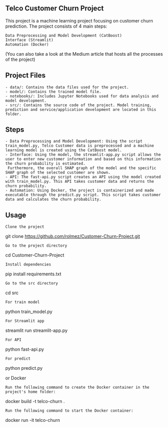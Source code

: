 ## Telco Customer Churn Project

This project is a machine learning project focusing on customer churn prediction. The project consists of 4 main steps:

    Data Preprocessing and Model Development (CatBoost)
    Interface (Streamlit)
    Automation (Docker)

(You can also take a look at the Medium article that hosts all the processes of the project)


## Project Files

    - data/: Contains the data files used for the project.
    - model/: Contains the trained model file.
    - notebooks/: Includes Jupyter Notebooks used for data analysis and model development.
    - src/: Contains the source code of the project. Model training, prediction and service/application development are located in this folder.

## Steps

    - Data Preprocessing and Model Development: Using the script train_model.py, Telco Customer data is preprocessed and a machine learning model is created using the CatBoost model.
    - Interface: Using the model, the streamlit-app.py script allows the user to enter new customer information and based on this information the churn probability is estimated. 
     Furthermore, the overall SHAP graph of the model and the specific SHAP graph of the selected customer are shown.
    - API: The fast-api.py script creates an API using the model created with train_model.py. This API takes customer data and returns the churn probability.
    - Automation: Using Docker, the project is containerized and made executable through the predict.py script. This script takes customer data and calculates the churn probability.

## Usage

    Clone the project

git clone https://github.com/rolmez/Customer-Churn-Project.git

    Go to the project directory

cd Customer-Churn-Project

    Install dependencies

pip install requirements.txt

    Go to the src directory

cd src

    For train model

python train_model.py

    For Streamlit app

streamlit run streamlit-app.py

    For API

python fast-api.py

    For predict

python predict.py

or Docker

    Run the following command to create the Docker container in the project's home folder:

  docker build -t telco-churn .

    Run the following command to start the Docker container:

  docker run -it telco-churn

